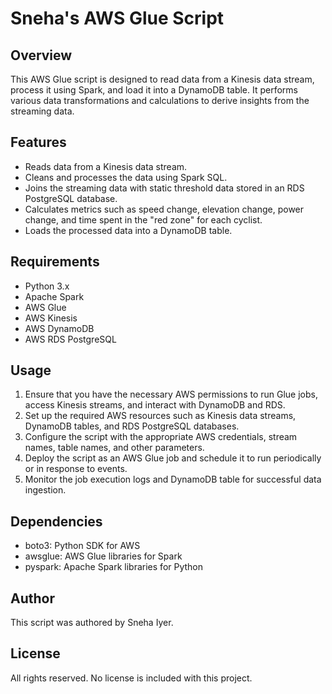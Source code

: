 # Sneha's AWS Glue Script

## Overview
This AWS Glue script is designed to read data from a Kinesis data stream, process it using Spark, and load it into a DynamoDB table. It performs various data transformations and calculations to derive insights from the streaming data.

## Features
- Reads data from a Kinesis data stream.
- Cleans and processes the data using Spark SQL.
- Joins the streaming data with static threshold data stored in an RDS PostgreSQL database.
- Calculates metrics such as speed change, elevation change, power change, and time spent in the "red zone" for each cyclist.
- Loads the processed data into a DynamoDB table.

## Requirements
- Python 3.x
- Apache Spark
- AWS Glue
- AWS Kinesis
- AWS DynamoDB
- AWS RDS PostgreSQL

## Usage
1. Ensure that you have the necessary AWS permissions to run Glue jobs, access Kinesis streams, and interact with DynamoDB and RDS.
2. Set up the required AWS resources such as Kinesis data streams, DynamoDB tables, and RDS PostgreSQL databases.
3. Configure the script with the appropriate AWS credentials, stream names, table names, and other parameters.
4. Deploy the script as an AWS Glue job and schedule it to run periodically or in response to events.
5. Monitor the job execution logs and DynamoDB table for successful data ingestion.

## Dependencies
- boto3: Python SDK for AWS
- awsglue: AWS Glue libraries for Spark
- pyspark: Apache Spark libraries for Python

## Author
This script was authored by Sneha Iyer.

## License
All rights reserved. No license is included with this project.